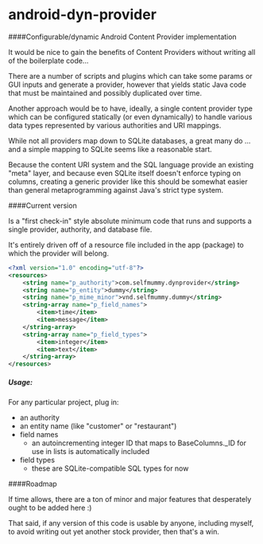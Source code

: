android-dyn-provider
====================

####Configurable/dynamic Android Content Provider implementation

It would be nice to gain the benefits of Content Providers without writing all of the boilerplate code...

There are a number of scripts and plugins which can take some params or GUI inputs and generate a provider, however that yields static Java code that must be maintained and possibly duplicated over time.

Another approach would be to have, ideally, a single content provider type which can be configured statically (or even dynamically) to handle various data types represented by various authorities and URI mappings.

While not all providers map down to SQLite databases, a great many do ... and a simple mapping to SQLite seems like a reasonable start.

Because the content URI system and the SQL language provide an existing "meta" layer, and because even SQLite itself doesn't enforce typing on columns, creating a generic provider like this should be somewhat easier than general metaprogramming against Java's strict type system.

####Current version

Is a "first check-in" style absolute minimum code that runs and supports a single provider, authority, and database file.

It's entirely driven off of a resource file included in the app (package) to which the provider will belong.

```xml
<?xml version="1.0" encoding="utf-8"?>
<resources>  	    
    <string name="p_authority">com.selfmummy.dynprovider</string>
	<string name="p_entity">dummy</string>
	<string name="p_mime_minor">vnd.selfmummy.dummy</string>
	<string-array name="p_field_names">
	    <item>time</item>
	    <item>message</item>
	</string-array>
	<string-array name="p_field_types">
	    <item>integer</item>
	    <item>text</item>
	</string-array>
</resources>
```

##### Usage:

For any particular project, plug in: 

* an authority
* an entity name (like "customer" or "restaurant")
* field names
	* an autoincrementing integer ID that maps to BaseColumns._ID for use in lists is automatically included
* field types 
	* these are SQLite-compatible SQL types for now

####Roadmap

If time allows, there are a ton of minor and major features that desperately ought to be added here :)

That said, if any version of this code is usable by anyone, including myself, to avoid writing out yet another stock provider, then that's a win.
